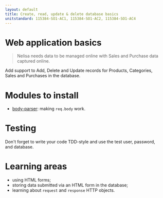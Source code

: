 ```yaml
---
layout: default
title: Create, read, update & delete database basics
unitstandard: 115384-SO1-AC1, 115384-SO1-AC2, 115384-SO1-AC4
---
```


# Web application basics

<!--codex ignore purchase-->
> Nelisa needs data to be managed online with Sales and Purchase data captured online.

Add support to Add, Delete and Update records for Products, Categories, Sales and Purchases in the database.

# Modules to install

* [body-parser](https://www.npmjs.com/package/body-parser): making `req.body` work.

# Testing

Don't forget to write your code TDD-style and use the test user, password, and database.

# Learning areas

* using HTML forms;
* storing data submitted via an HTML form in the database;
* learning about `request` and `response` HTTP objects.
